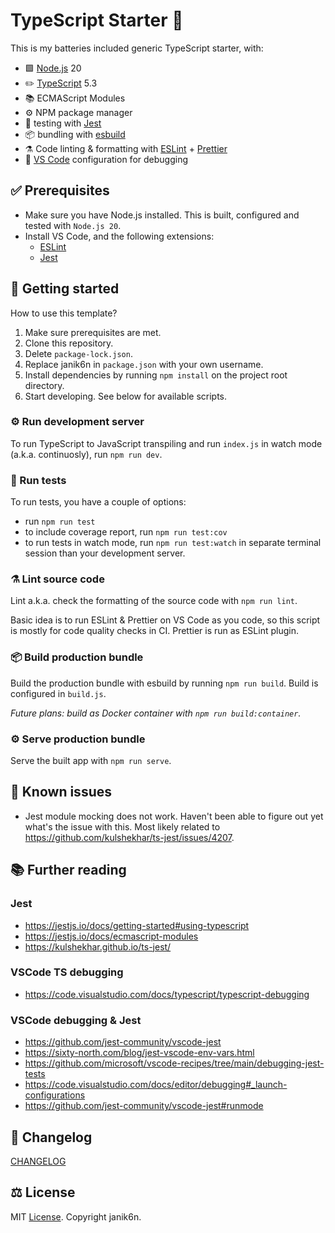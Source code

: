 # TypeScript Starter 🔋

This is my batteries included generic TypeScript starter, with:
- 🟩 [Node.js](https://nodejs.org/) 20
- ✏️ [TypeScript](https://www.typescriptlang.org/) 5.3
- 📚 ECMAScript Modules
- ⚙️ NPM package manager
- 🚥 testing with [Jest](https://jestjs.io)
- 📦 bundling with [esbuild](https://esbuild.github.io/)
- ⚗️ Code linting & formatting with [ESLint](https://eslint.org/) + [Prettier](https://prettier.io/)
- 🔬 [VS Code](https://code.visualstudio.com/) configuration for debugging

## ✅ Prerequisites

- Make sure you have Node.js installed. This is built, configured and tested with `Node.js 20`.
- Install VS Code, and the following extensions:
  - [ESLint](https://marketplace.visualstudio.com/items?itemName=dbaeumer.vscode-eslint)
  - [Jest](https://marketplace.visualstudio.com/items?itemName=Orta.vscode-jest)

## 📌 Getting started

How to use this template?

1. Make sure prerequisites are met.
2. Clone this repository.
3. Delete `package-lock.json`.
3. Replace janik6n in `package.json` with your own username.
3. Install dependencies by running `npm install` on the project root directory.
4. Start developing. See below for available scripts.

### ⚙️ Run development server

To run TypeScript to JavaScript transpiling and run `index.js` in watch mode (a.k.a. continuosly), run `npm run dev`.

### 🚥 Run tests

To run tests, you have a couple of options:
- run `npm run test`
- to include coverage report, run `npm run test:cov`
- to run tests in watch mode, run `npm run test:watch` in separate terminal session than your development server.

### ⚗️ Lint source code

Lint a.k.a. check the formatting of the source code with `npm run lint`.

Basic idea is to run ESLint & Prettier on VS Code as you code, so this script is mostly for code quality checks in CI. Prettier is run as ESLint plugin.

### 📦 Build production bundle

Build the production bundle with esbuild by running `npm run build`. Build is configured in `build.js`.

*Future plans: build as Docker container with `npm run build:container`.*

### ⚙️ Serve production bundle

Serve the built app with `npm run serve`.

## 🐛 Known issues

- Jest module mocking does not work. Haven't been able to figure out yet what's the issue with this. Most likely related to https://github.com/kulshekhar/ts-jest/issues/4207.

## 📚 Further reading

### Jest

- https://jestjs.io/docs/getting-started#using-typescript
- https://jestjs.io/docs/ecmascript-modules
- https://kulshekhar.github.io/ts-jest/

### VSCode TS debugging

- https://code.visualstudio.com/docs/typescript/typescript-debugging

### VSCode debugging & Jest

- https://github.com/jest-community/vscode-jest
- https://sixty-north.com/blog/jest-vscode-env-vars.html
- https://github.com/microsoft/vscode-recipes/tree/main/debugging-jest-tests
- https://code.visualstudio.com/docs/editor/debugging#_launch-configurations
- https://github.com/jest-community/vscode-jest#runmode

## 🔁 Changelog

[CHANGELOG](CHANGELOG.md)

## ⚖️ License

MIT [License](LICENSE). Copyright janik6n.
